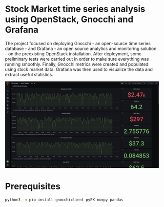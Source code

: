 # Stock Market time series analysis using OpenStack, Gnocchi and Grafana
The project focused on deploying Gnocchi - an open-source time series database -
and Grafana - an open source analytics and monitoring solution - on the preexisting
OpenStack installation. After deployment, some preliminary tests were carried
out in order to make sure everything was running smoothly. Finally, Gnocchi metrics
were created and populated using stock market data. Grafana was then used to
visualize the data and extract useful statistics.

![Grafana Dashboard](documentation/imgs/grafana-dashboard.jpg)

# Prerequisites
```bash
python3 -m pip install gnocchiclient pyEX numpy pandas
```
